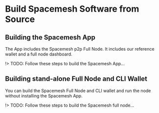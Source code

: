 # Build Spacemesh Software from Source

## Building the Spacemesh App
The App includes the Spacemesh p2p Full Node. It includes our reference wallet and a full node dashboard.

!> TODO: Follow these steps to build the Spacemesh App...

## Building stand-alone Full Node and CLI Wallet
You can build the Spacemesh Full Node and CLI wallet and run the node without installing the Spacemesh App.

!> TODO: Follow these steps to build the Spacemesh full node...
